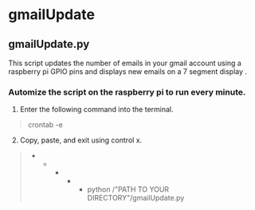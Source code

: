 # gmailUpdate


## gmailUpdate.py
This script updates the number of emails in your gmail account using a raspberry pi GPIO pins and displays new emails on a 7 segment display .


### Automize the script on the raspberry pi to run every minute.

1. Enter the following command into the terminal.
  > crontab -e
  
2. Copy, paste, and exit using control x.
  > * * * * * python /"PATH TO YOUR DIRECTORY"/gmailUpdate.py 
  
  

